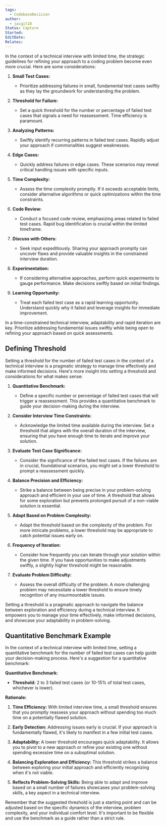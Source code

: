 ```yaml
---
tags:
  - CodebaseDecision
author:
  - jacgit18
Status: Capture
Started: 
EditDate: 
Relates:
---
```

In the context of a technical interview with limited time, the strategic guidelines for refining your approach to a coding problem become even more crucial. Here are some considerations:

1. **Small Test Cases:**
   - Prioritize addressing failures in small, fundamental test cases swiftly as they lay the groundwork for understanding the problem.

2. **Threshold for Failure:**
   - Set a quick threshold for the number or percentage of failed test cases that signals a need for reassessment. Time efficiency is paramount.

3. **Analyzing Patterns:**
   - Swiftly identify recurring patterns in failed test cases. Rapidly adjust your approach if commonalities suggest weaknesses.

4. **Edge Cases:**
   - Quickly address failures in edge cases. These scenarios may reveal critical handling issues with specific inputs.

5. **Time Complexity:**
   - Assess the time complexity promptly. If it exceeds acceptable limits, consider alternative algorithms or quick optimizations within the time constraints.

6. **Code Review:**
   - Conduct a focused code review, emphasizing areas related to failed test cases. Rapid bug identification is crucial within the limited timeframe.

7. **Discuss with Others:**
   - Seek input expeditiously. Sharing your approach promptly can uncover flaws and provide valuable insights in the constrained interview duration.

8. **Experimentation:**
   - If considering alternative approaches, perform quick experiments to gauge performance. Make decisions swiftly based on initial findings.

9. **Learning Opportunity:**
   - Treat each failed test case as a rapid learning opportunity. Understand quickly why it failed and leverage insights for immediate improvement.

In a time-constrained technical interview, adaptability and rapid iteration are key. Prioritize addressing fundamental issues swiftly while being open to refining your approach based on quick assessments.

## Defining Threshold 
Setting a threshold for the number of failed test cases in the context of a technical interview is a pragmatic strategy to manage time effectively and make informed decisions. Here's more insight into setting a threshold and considerations for what makes sense:

1. **Quantitative Benchmark:**
   - Define a specific number or percentage of failed test cases that will trigger a reassessment. This provides a quantitative benchmark to guide your decision-making during the interview.

2. **Consider Interview Time Constraints:**
   - Acknowledge the limited time available during the interview. Set a threshold that aligns with the overall duration of the interview, ensuring that you have enough time to iterate and improve your solution.

3. **Evaluate Test Case Significance:**
   - Consider the significance of the failed test cases. If the failures are in crucial, foundational scenarios, you might set a lower threshold to prompt a reassessment quickly.

4. **Balance Precision and Efficiency:**
   - Strike a balance between being precise in your problem-solving approach and efficient in your use of time. A threshold that allows for some exploration but prevents prolonged pursuit of a non-viable solution is essential.

5. **Adapt Based on Problem Complexity:**
   - Adapt the threshold based on the complexity of the problem. For more intricate problems, a lower threshold may be appropriate to catch potential issues early on.

6. **Frequency of Iteration:**
   - Consider how frequently you can iterate through your solution within the given time. If you have opportunities to make adjustments swiftly, a slightly higher threshold might be reasonable.

7. **Evaluate Problem Difficulty:**
   - Assess the overall difficulty of the problem. A more challenging problem may necessitate a lower threshold to ensure timely recognition of any insurmountable issues.

Setting a threshold is a pragmatic approach to navigate the balance between exploration and efficiency during a technical interview. It empowers you to manage your time effectively, make informed decisions, and showcase your adaptability in problem-solving.

## Quantitative Benchmark Example 
In the context of a technical interview with limited time, setting a quantitative benchmark for the number of failed test cases can help guide your decision-making process. Here's a suggestion for a quantitative benchmark:

**Quantitative Benchmark:**
- **Threshold:** 2 to 3 failed test cases (or 10-15% of total test cases, whichever is lower).

**Rationale:**
1. **Time Efficiency:** With limited interview time, a small threshold ensures that you promptly reassess your approach without spending too much time on a potentially flawed solution.

2. **Early Detection:** Addressing issues early is crucial. If your approach is fundamentally flawed, it's likely to manifest in a few initial test cases.

3. **Adaptability:** A lower threshold encourages quick adaptability. It allows you to pivot to a new approach or refine your existing one without spending excessive time on a suboptimal solution.

4. **Balancing Exploration and Efficiency:** This threshold strikes a balance between exploring your initial approach and efficiently recognizing when it's not viable.

5. **Reflects Problem-Solving Skills:** Being able to adapt and improve based on a small number of failures showcases your problem-solving skills, a key aspect in a technical interview.

Remember that the suggested threshold is just a starting point and can be adjusted based on the specific dynamics of the interview, problem complexity, and your individual comfort level. It's important to be flexible and use the benchmark as a guide rather than a strict rule.